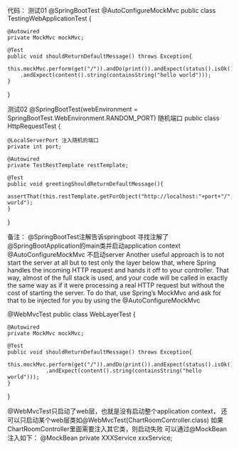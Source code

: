 代码：
测试01
@SpringBootTest
@AutoConfigureMockMvc
public class TestingWebApplicationTest {

    @Autowired
    private MockMvc mockMvc;

    @Test
    public void shouldReturnDefaultMessage() throws Exception{
        this.mockMvc.perform(get("/")).andDo(print()).andExpect(status().isOk())
        .andExpect(content().string(containsString("hello world")));
    }
}

测试02
@SpringBootTest(webEnvironment = SpringBootTest.WebEnvironment.RANDOM_PORT) 随机端口
public class HttpRequestTest {

    @LocalServerPort 注入随机的端口
    private int port;

    @Autowired
    private TestRestTemplate restTemplate;

    @Test
    public void greetingShouldReturnDefaultMessage(){
        assertThat(this.restTemplate.getForObject("http://localhost:"+port+"/",String.class)).contains("hello world");
    }
}

备注：
@SpringBootTest注解告诉springboot 寻找注解了@SpringBootApplication的main类并启动application context
@AutoConfigureMockMvc 不启动server
Another useful approach is to not start the server at all but to test only the layer below that, 
where Spring handles the incoming HTTP request and hands it off to your controller. 
That way, almost of the full stack is used, and your code will be called in exactly the same way as if it were processing a real HTTP request but without the cost of starting the server. 
To do that, use Spring’s MockMvc and ask for that to be injected for you by using the @AutoConfigureMockMvc


@WebMvcTest
public class WebLayerTest {

    @Autowired
    private MockMvc mockMvc;

    @Test
    public void shouldReturnDefaultMessage() throws Exception{
        this.mockMvc.perform(get("/")).andDo(print()).andExpect(status().isOk())
                .andExpect(content().string(containsString("hello world")));
    }
}

@WebMvcTest只启动了web层，也就是没有启动整个application context，
还可以只启动某个web层类如@WebMvcTest(ChartRoomController.class)
如果ChartRoomController里面需要注入其它类，则启动失败
可以通过@MockBean注入如下：
@MockBean
private XXXService xxxService;